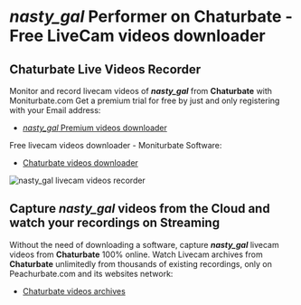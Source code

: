 # _nasty_gal_ Performer on Chaturbate - Free LiveCam videos downloader

## Chaturbate Live Videos Recorder

Monitor and record livecam videos of **_nasty_gal_** from **Chaturbate** with Moniturbate.com
Get a premium trial for free by just and only registering with your Email address:
* [_nasty_gal_ Premium videos downloader](https://moniturbate.com/request-demo-licence-key.html)

Free livecam videos downloader - Moniturbate Software:
* [Chaturbate videos downloader](https://moniturbate.com/moniturbate-download-software.html)

![_nasty_gal_ livecam videos recorder](https://peachurnet.com/templates/moniturbate-software.png)


## Capture _nasty_gal_ videos from the Cloud and watch your recordings on Streaming

Without the need of downloading a software, capture **_nasty_gal_** livecam videos from **Chaturbate** 100% online.
Watch Livecam archives from **Chaturbate** unlimitedly from thousands of existing recordings, only on Peachurbate.com and its websites network:
* [Chaturbate videos archives](https://peachurnet.com/)